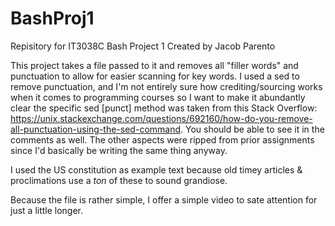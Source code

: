 # BashProj1
Repisitory for IT3038C Bash Project 1
Created by Jacob Parento

This project takes a file passed to it and removes all "filler words" and punctuation to allow for easier scanning for key words. I used a sed to remove punctuation, and I'm not entirely sure how crediting/sourcing works when it comes to programming courses so I want to make it abundantly clear the specific sed [punct] method was taken from this Stack Overflow: https://unix.stackexchange.com/questions/692160/how-do-you-remove-all-punctuation-using-the-sed-command. You should be able to see it in the comments as well. The other aspects were ripped from prior assignments since I'd basically be writing the same thing anyway.

I used the US constitution as example text because old timey articles & proclimations use a *ton* of these to sound grandiose.

Because the file is rather simple, I offer a simple video to sate attention for just a little longer.